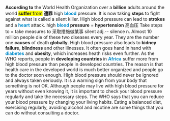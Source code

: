 **According to** the World Health Organization over a **billion** adults around the world <span style="background:#f9fd04">**suffer** from</span> **遭罪** high <b><font color=#008ccb>blood</font></b> pressure. It is now taking **steps** to fight against what is called a silent killer. High blood pressure can lead to **strokes** and a <b><font color=#008ccb>heart</font></b> attack.
high **<font color=#008ccb>blood</font> pressure** = **hypertension** 高血压
Take steps to = take measures to 采取措施做某事
silent  adj.-- silence n. 
Almost 10 million people die of these two diseases every year. They are the number one **causes** of death **globally**. High blood pressure also leads to **kidney failure**, **blindness** and other illnesses. It often goes hand in hand with <b><font color=#008ccb>diabetes</font></b> and **obesity**, which increases heath risks even further.
As the WHO reports, people in **developing countries** in <b><font color=#008ccb>Africa</font></b> suffer more from high blood pressure than people in developed countries. The reason is that health care in the developed world is much better organized and people go to the doctor soon enough.
High blood pressure should never be ignored and always taken seriously. It is a warning sign from your body that something is not OK. Although people may live with high blood pressure for years without even knowing it, it is important to check your blood pressure regularly and take the necessary steps.
The WHO says that you can reduce your blood pressure by changing your living habits. Eating a balanced diet, exercising regularly, avoiding alcohol and nicotine are some things that you can do without consulting a doctor.